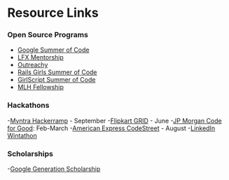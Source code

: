 
# Resource Links

### Open Source Programs

- [Google Summer of Code](https://summerofcode.withgoogle.com/)
- [LFX Mentorship](https://lfx.linuxfoundation.org/tools/mentorship)
- [Outreachy](https://www.outreachy.org/)
- [Rails Girls Summer of Code](https://railsgirlssummerofcode.org/)
- [GirlScript Summer of Code](https://gssoc.girlscript.tech/)
- [MLH Fellowship](https://fellowship.mlh.io/)

### Hackathons

-[Myntra Hackerramp](https://dare2compete.com/o/myntra-hackerramp-weforshe-myntra-151942#tab-infobox) - September
-[Flipkart GRID](https://dare2compete.com/f/flipkart-grid-30-flipkart-12310) - June 
-[JP Morgan Code for Good](https://careers.jpmorgan.com/US/en/students/programs/code-for-good?search=&tags=location__AsiaPacific__India): Feb-March
-[American Express CodeStreet](https://codestreet-2020.hackerearth.com/) - August
-[LinkedIn Wintathon](https://wintathon2020.splashthat.com/)


### Scholarships

-[Google Generation Scholarship](https://buildyourfuture.withgoogle.com/scholarships/generation-google-scholarship-apac/)



